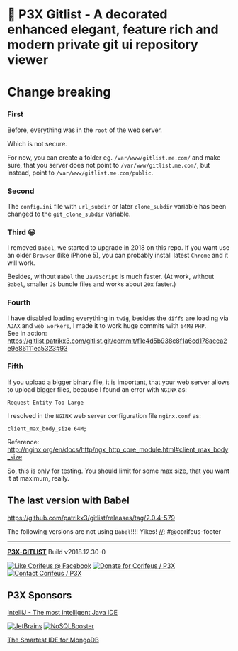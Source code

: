 [//]: #@corifeus-header

# 🤖 P3X Gitlist - A decorated enhanced elegant, feature rich and modern private git ui repository viewer

                        
[//]: #@corifeus-header:end
# Change breaking

### First 
Before, everything was in the `root` of the web server.  

Which is not secure.  

For now, you can create a folder eg. `/var/www/gitlist.me.com/` and make sure, that you server does not point to `/var/www/gitlist.me.com/`, but instead, point to `/var/www/gitlist.me.com/public`.

### Second
The `config.ini` file with `url_subdir` or later `clone_subdir` variable has been changed to the `git_clone_subdir` variable.

### Third 😀
I removed `Babel`, we started to upgrade in 2018 on this repo. If you want use an older `Browser` (like iPhone 5), you can probably install latest `Chrome` and it will work.
   
Besides, without `Babel` the `JavaScript` is much faster. (At work, without `Babel`, smaller `JS` bundle files and works about `20x` faster.)


### Fourth
I have disabled loading everything in `twig`, besides the `diffs` are loading via `AJAX` and `web workers`, I made it to work huge commits with `64MB` `PHP`.  
See in action:  
https://gitlist.patrikx3.com/gitlist.git/commit/f1e4d5b938c8f1a6cd178aeea2e9e86111ea5323#93  

### Fifth
If you upload a bigger binary file, it is important, that your web server allows to upload bigger files, because I found an error with `NGINX` as: 
```text
Request Entity Too Large
```

I resolved in the `NGINX` web server configuration file `nginx.conf` as:
  
`client_max_body_size 64M;`
  
Reference:  
http://nginx.org/en/docs/http/ngx_http_core_module.html#client_max_body_size
  
So, this is only for testing. You should limit for some max size, that you want it at maximum, really.

## The last version with Babel
https://github.com/patrikx3/gitlist/releases/tag/2.0.4-579

The following versions are not using `Babel`!!!! Yikes!
[//]: #@corifeus-footer

---

[**P3X-GITLIST**](https://pages.corifeus.com/gitlist) Build v2018.12.30-0 

[![Like Corifeus @ Facebook](https://img.shields.io/badge/LIKE-Corifeus-3b5998.svg)](https://www.facebook.com/corifeus.software) [![Donate for Corifeus / P3X](https://img.shields.io/badge/Donate-Corifeus-003087.svg)](https://www.paypal.com/cgi-bin/webscr?cmd=_s-xclick&hosted_button_id=QZVM4V6HVZJW6)  [![Contact Corifeus / P3X](https://img.shields.io/badge/Contact-P3X-ff9900.svg)](https://www.patrikx3.com/en/front/contact) 


## P3X Sponsors

[IntelliJ - The most intelligent Java IDE](https://www.jetbrains.com)
  
[![JetBrains](https://cdn.corifeus.com/assets/svg/jetbrains-logo.svg)](https://www.jetbrains.com/) [![NoSQLBooster](https://cdn.corifeus.com/assets/png/nosqlbooster-70x70.png)](https://www.nosqlbooster.com/)

[The Smartest IDE for MongoDB](https://www.nosqlbooster.com)
  
  
 

[//]: #@corifeus-footer:end
